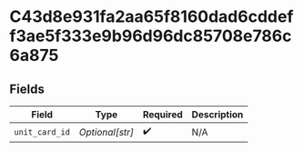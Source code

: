 # C43d8e931fa2aa65f8160dad6cddeff3ae5f333e9b96d96dc85708e786c6a875


## Fields

| Field              | Type               | Required           | Description        |
| ------------------ | ------------------ | ------------------ | ------------------ |
| `unit_card_id`     | *Optional[str]*    | :heavy_check_mark: | N/A                |
